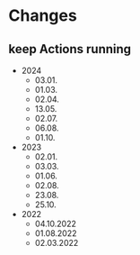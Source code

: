 # Changes

## keep Actions running
* 2024
  * 03.01.
  * 01.03.
  * 02.04.
  * 13.05.
  * 02.07.
  * 06.08.
  * 01.10.
* 2023
  * 02.01. 
  * 03.03.
  * 01.06.
  * 02.08.
  * 23.08.
  * 25.10.
* 2022
  * 04.10.2022
  * 01.08.2022
  * 02.03.2022
